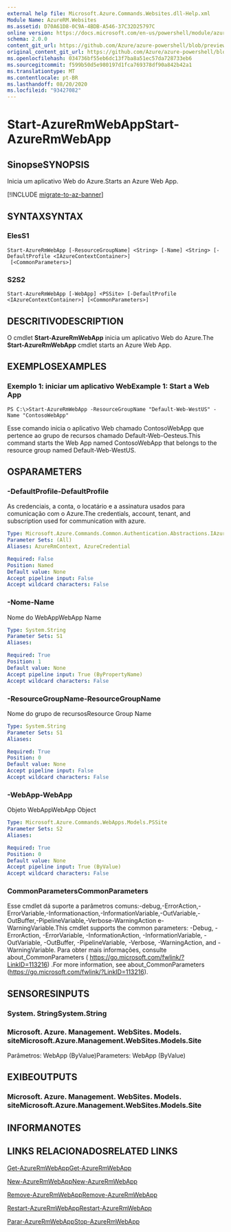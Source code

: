```yaml
---
external help file: Microsoft.Azure.Commands.Websites.dll-Help.xml
Module Name: AzureRM.Websites
ms.assetid: D70A61D8-0C9A-4BDB-A546-37C32D25797C
online version: https://docs.microsoft.com/en-us/powershell/module/azurerm.websites/start-azurermwebapp
schema: 2.0.0
content_git_url: https://github.com/Azure/azure-powershell/blob/preview/src/ResourceManager/Websites/Commands.Websites/help/Start-AzureRmWebApp.md
original_content_git_url: https://github.com/Azure/azure-powershell/blob/preview/src/ResourceManager/Websites/Commands.Websites/help/Start-AzureRmWebApp.md
ms.openlocfilehash: 034736bf55eb6dc13f7ba8a51ec57da728733eb6
ms.sourcegitcommit: f599b50d5e980197d1fca769378df90a842b42a1
ms.translationtype: MT
ms.contentlocale: pt-BR
ms.lasthandoff: 08/20/2020
ms.locfileid: "93427082"
---
```

# <span data-ttu-id="d085f-101">Start-AzureRmWebApp</span><span class="sxs-lookup"><span data-stu-id="d085f-101">Start-AzureRmWebApp</span></span>

## <span data-ttu-id="d085f-102">Sinopse</span><span class="sxs-lookup"><span data-stu-id="d085f-102">SYNOPSIS</span></span>
<span data-ttu-id="d085f-103">Inicia um aplicativo Web do Azure.</span><span class="sxs-lookup"><span data-stu-id="d085f-103">Starts an Azure Web App.</span></span>

[!INCLUDE [migrate-to-az-banner](../../includes/migrate-to-az-banner.md)]

## <span data-ttu-id="d085f-104">SYNTAX</span><span class="sxs-lookup"><span data-stu-id="d085f-104">SYNTAX</span></span>

### <span data-ttu-id="d085f-105">Eles</span><span class="sxs-lookup"><span data-stu-id="d085f-105">S1</span></span>
```
Start-AzureRmWebApp [-ResourceGroupName] <String> [-Name] <String> [-DefaultProfile <IAzureContextContainer>]
 [<CommonParameters>]
```

### <span data-ttu-id="d085f-106">S2</span><span class="sxs-lookup"><span data-stu-id="d085f-106">S2</span></span>
```
Start-AzureRmWebApp [-WebApp] <PSSite> [-DefaultProfile <IAzureContextContainer>] [<CommonParameters>]
```

## <span data-ttu-id="d085f-107">DESCRITIVO</span><span class="sxs-lookup"><span data-stu-id="d085f-107">DESCRIPTION</span></span>
<span data-ttu-id="d085f-108">O cmdlet **Start-AzureRmWebApp** inicia um aplicativo Web do Azure.</span><span class="sxs-lookup"><span data-stu-id="d085f-108">The **Start-AzureRmWebApp** cmdlet starts an Azure Web App.</span></span>

## <span data-ttu-id="d085f-109">EXEMPLOS</span><span class="sxs-lookup"><span data-stu-id="d085f-109">EXAMPLES</span></span>

### <span data-ttu-id="d085f-110">Exemplo 1: iniciar um aplicativo Web</span><span class="sxs-lookup"><span data-stu-id="d085f-110">Example 1: Start a Web App</span></span>
```
PS C:\>Start-AzureRmWebApp -ResourceGroupName "Default-Web-WestUS" -Name "ContosoWebApp"
```

<span data-ttu-id="d085f-111">Esse comando inicia o aplicativo Web chamado ContosoWebApp que pertence ao grupo de recursos chamado Default-Web-Oesteus.</span><span class="sxs-lookup"><span data-stu-id="d085f-111">This command starts the Web App named ContosoWebApp that belongs to the resource group named Default-Web-WestUS.</span></span>

## <span data-ttu-id="d085f-112">OS</span><span class="sxs-lookup"><span data-stu-id="d085f-112">PARAMETERS</span></span>

### <span data-ttu-id="d085f-113">-DefaultProfile</span><span class="sxs-lookup"><span data-stu-id="d085f-113">-DefaultProfile</span></span>
<span data-ttu-id="d085f-114">As credenciais, a conta, o locatário e a assinatura usados para comunicação com o Azure.</span><span class="sxs-lookup"><span data-stu-id="d085f-114">The credentials, account, tenant, and subscription used for communication with azure.</span></span>

```yaml
Type: Microsoft.Azure.Commands.Common.Authentication.Abstractions.IAzureContextContainer
Parameter Sets: (All)
Aliases: AzureRmContext, AzureCredential

Required: False
Position: Named
Default value: None
Accept pipeline input: False
Accept wildcard characters: False
```

### <span data-ttu-id="d085f-115">-Nome</span><span class="sxs-lookup"><span data-stu-id="d085f-115">-Name</span></span>
<span data-ttu-id="d085f-116">Nome do WebApp</span><span class="sxs-lookup"><span data-stu-id="d085f-116">WebApp Name</span></span>

```yaml
Type: System.String
Parameter Sets: S1
Aliases:

Required: True
Position: 1
Default value: None
Accept pipeline input: True (ByPropertyName)
Accept wildcard characters: False
```

### <span data-ttu-id="d085f-117">-ResourceGroupName</span><span class="sxs-lookup"><span data-stu-id="d085f-117">-ResourceGroupName</span></span>
<span data-ttu-id="d085f-118">Nome do grupo de recursos</span><span class="sxs-lookup"><span data-stu-id="d085f-118">Resource Group Name</span></span>

```yaml
Type: System.String
Parameter Sets: S1
Aliases:

Required: True
Position: 0
Default value: None
Accept pipeline input: False
Accept wildcard characters: False
```

### <span data-ttu-id="d085f-119">-WebApp</span><span class="sxs-lookup"><span data-stu-id="d085f-119">-WebApp</span></span>
<span data-ttu-id="d085f-120">Objeto WebApp</span><span class="sxs-lookup"><span data-stu-id="d085f-120">WebApp Object</span></span>

```yaml
Type: Microsoft.Azure.Commands.WebApps.Models.PSSite
Parameter Sets: S2
Aliases:

Required: True
Position: 0
Default value: None
Accept pipeline input: True (ByValue)
Accept wildcard characters: False
```

### <span data-ttu-id="d085f-121">CommonParameters</span><span class="sxs-lookup"><span data-stu-id="d085f-121">CommonParameters</span></span>
<span data-ttu-id="d085f-122">Esse cmdlet dá suporte a parâmetros comuns:-debug,-ErrorAction,-ErrorVariable,-Informationaction,-InformationVariable,-OutVariable,-OutBuffer,-PipelineVariable,-Verbose-WarningAction e-WarningVariable.</span><span class="sxs-lookup"><span data-stu-id="d085f-122">This cmdlet supports the common parameters: -Debug, -ErrorAction, -ErrorVariable, -InformationAction, -InformationVariable, -OutVariable, -OutBuffer, -PipelineVariable, -Verbose, -WarningAction, and -WarningVariable.</span></span> <span data-ttu-id="d085f-123">Para obter mais informações, consulte about_CommonParameters ( https://go.microsoft.com/fwlink/?LinkID=113216) .</span><span class="sxs-lookup"><span data-stu-id="d085f-123">For more information, see about_CommonParameters (https://go.microsoft.com/fwlink/?LinkID=113216).</span></span>

## <span data-ttu-id="d085f-124">SENSORES</span><span class="sxs-lookup"><span data-stu-id="d085f-124">INPUTS</span></span>

### <span data-ttu-id="d085f-125">System. String</span><span class="sxs-lookup"><span data-stu-id="d085f-125">System.String</span></span>

### <span data-ttu-id="d085f-126">Microsoft. Azure. Management. WebSites. Models. site</span><span class="sxs-lookup"><span data-stu-id="d085f-126">Microsoft.Azure.Management.WebSites.Models.Site</span></span>
<span data-ttu-id="d085f-127">Parâmetros: WebApp (ByValue)</span><span class="sxs-lookup"><span data-stu-id="d085f-127">Parameters: WebApp (ByValue)</span></span>

## <span data-ttu-id="d085f-128">EXIBE</span><span class="sxs-lookup"><span data-stu-id="d085f-128">OUTPUTS</span></span>

### <span data-ttu-id="d085f-129">Microsoft. Azure. Management. WebSites. Models. site</span><span class="sxs-lookup"><span data-stu-id="d085f-129">Microsoft.Azure.Management.WebSites.Models.Site</span></span>

## <span data-ttu-id="d085f-130">INFORMA</span><span class="sxs-lookup"><span data-stu-id="d085f-130">NOTES</span></span>

## <span data-ttu-id="d085f-131">LINKS RELACIONADOS</span><span class="sxs-lookup"><span data-stu-id="d085f-131">RELATED LINKS</span></span>

[<span data-ttu-id="d085f-132">Get-AzureRmWebApp</span><span class="sxs-lookup"><span data-stu-id="d085f-132">Get-AzureRmWebApp</span></span>](./Get-AzureRmWebApp.md)

[<span data-ttu-id="d085f-133">New-AzureRmWebApp</span><span class="sxs-lookup"><span data-stu-id="d085f-133">New-AzureRmWebApp</span></span>](./New-AzureRmWebApp.md)

[<span data-ttu-id="d085f-134">Remove-AzureRmWebApp</span><span class="sxs-lookup"><span data-stu-id="d085f-134">Remove-AzureRmWebApp</span></span>](./Remove-AzureRmWebApp.md)

[<span data-ttu-id="d085f-135">Restart-AzureRmWebApp</span><span class="sxs-lookup"><span data-stu-id="d085f-135">Restart-AzureRmWebApp</span></span>](./Restart-AzureRmWebApp.md)

[<span data-ttu-id="d085f-136">Parar-AzureRmWebApp</span><span class="sxs-lookup"><span data-stu-id="d085f-136">Stop-AzureRmWebApp</span></span>](./Stop-AzureRmWebApp.md)


